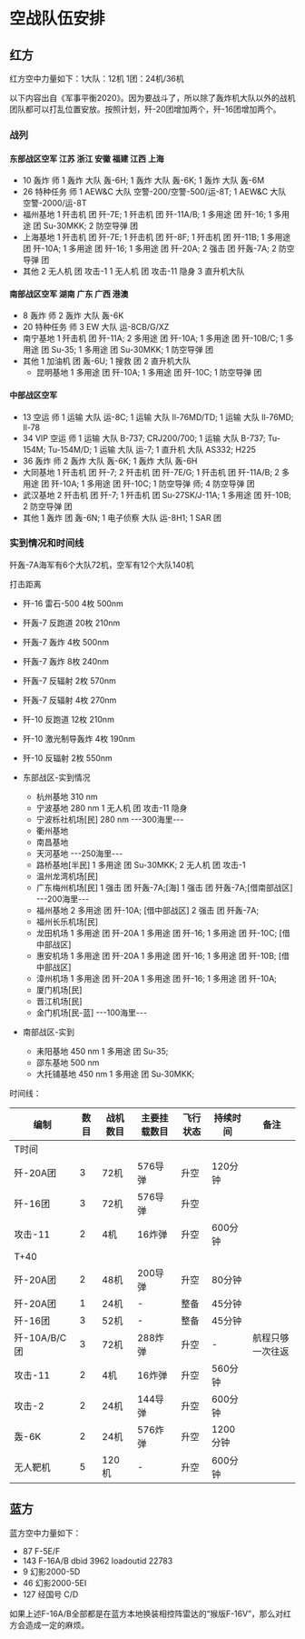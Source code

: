 # 空战队伍安排

## 红方

红方空中力量如下：1大队：12机 1团：24机/36机

以下内容出自《军事平衡2020》。因为要战斗了，所以除了轰炸机大队以外的战机团队都可以打乱位置安放。按照计划，歼-20团增加两个，歼-16团增加两个。

### 战列

#### 东部战区空军  江苏 浙江 安徽 福建 江西 上海

- 10 轰炸 师
1 轰炸 大队  轰-6H;
1 轰炸 大队  轰-6K;
1 轰炸 大队  轰-6M
- 26 特种任务 师
1 AEW&C 大队  空警-200/空警-500/运-8T;
1 AEW&C 大队  空警-2000/运-8T
- 福州基地
  1 歼击机 团  歼-7E;
1 歼击机 团  歼-11A/B;
1 多用途 团  歼-16;
1 多用途 团  Su-30MKK;
2 防空导弹 团
- 上海基地
  1 歼击机 团  歼-7E;
  1 歼击机 团  歼-8F;
1 歼击机 团  歼-11B;
1 多用途 团  歼-10A;
1 多用途 团  歼-16;
1 多用途 团  歼-20A;
2 强击 团  歼轰-7A;
2 防空导弹 团
- 其他
2 无人机 团 攻击-1
1 无人机 团 攻击-11 隐身
3 直升机大队

#### 南部战区空军 湖南 广东 广西 港澳

- 8 轰炸 师
2 轰炸 大队  轰-6K
- 20 特种任务 师
3 EW 大队  运-8CB/G/XZ
- 南宁基地
1 歼击机 团  歼-11A;
2 多用途 团  歼-10A;
1 多用途 团  歼-10B/C;
1 多用途 团  Su-35;
1 多用途 团  Su-30MKK;
1 防空导弹 团
- 其他
1 加油机 团  轰-6U;
1 搜救 团
2 直升机大队
  - 昆明基地
  1 多用途 团  歼-10A;
  1 多用途 团  歼-10C;
  1 防空导弹 团


#### 中部战区空军

- 13 空运 师
1 运输 大队  运-8C;
1 运输 大队  Il-76MD/TD;
1 运输 大队  Il-76MD; Il-78
- 34 VIP 空运 师
1 运输 大队  B-737; CRJ200/700;
1 运输 大队 B-737; Tu-154M; Tu-154M/D;
1 运输 大队  运-7;
1 直升机 大队  AS332; H225
- 36 轰炸 师
2 轰炸 大队  轰-6K;
1 轰炸 大队  轰-6H
- 大同基地
1 歼击机 团  歼-7;
2 歼击机 团  歼-7E/G;
1 歼击机 团  歼-11A/B;
2 多用途 团  歼-10A;
1 多用途 团  歼-10C;
1 防空导弹 师;
4 防空导弹 团
- 武汉基地
2 歼击机 团  歼-7;
1 歼击机 团  Su-27SK/J-11A;
1 多用途 团  歼-10B;
2 防空导弹 团
- 其他
1 轰炸 团  轰-6N;
1 电子侦察 大队  运-8H1;
1 SAR 团

### 实到情况和时间线

歼轰-7A海军有6个大队72机，空军有12个大队140机

打击距离

- 歼-16 雷石-500 4枚 500nm
- 歼轰-7 反跑道 20枚 210nm
- 歼轰-7 轰炸 4枚 500nm
- 歼轰-7 轰炸 8枚 240nm
- 歼轰-7 反辐射 2枚 570nm
- 歼轰-7 反辐射 4枚 270nm
- 歼-10 反跑道 12枚 210nm
- 歼-10 激光制导轰炸 4枚 190nm
- 歼-10 反辐射 2枚 550nm

- 东部战区-实到情况
  - 杭州基地 310 nm
  - 宁波基地 280 nm
  1 无人机 团  攻击-11 隐身
  - 宁波栎社机场[民] 280 nm
---300海里---
  - 衢州基地
  - 南昌基地
  - 天河基地
---250海里---
  - 路桥基地[半民]
  1 多用途 团  Su-30MKK;
  2 无人机 团  攻击-1
  - 温州龙湾机场[民]
  - 广东梅州机场[民]
  1 强击 团  歼轰-7A;[海]
  1 强击 团  歼轰-7A;[借南部战区]
---200海里---
  - 福州基地
  2 多用途 团  歼-10A; [借中部战区]
  2 强击 团    歼轰-7A;
  - 福州长乐机场[民]
  - 龙田机场
  1 多用途 团  歼-20A
  1 多用途 团  歼-16;
  1 多用途 团  歼-10C; [借中部战区]
  - 惠安机场
  1 多用途 团  歼-20A
  1 多用途 团  歼-16;
  1 多用途 团  歼-10B; [借中部战区]
  - 漳州机场
  1 多用途 团  歼-20A
  1 多用途 团  歼-16;
  1 多用途 团  歼-10A;
  - 厦门机场[民]
  - 晋江机场[民]
  - 金门机场[民-蓝]
---100海里---

- 南部战区-实到
  - 耒阳基地 450 nm
  1 多用途 团  Su-35;
  - 邵东基地 500 nm
  - 大托铺基地 450 nm
  1 多用途 团  Su-30MKK;

时间线：

|编制|数目|战机数目|主要挂载数目|飞行状态|持续时间|备注|
|-|-|-|-|-|-|-|
|T时间||||||
|歼-20A团|3|72机|576导弹|升空|120分钟|
|歼-16团|3|72机|576导弹|升空||
|攻击-11|2|4机|16炸弹|升空|600分钟|
|T+40|||||
|歼-20A团|2|48机|200导弹|升空|80分钟
|歼-20A团|1|24机|-|整备|45分钟|
|歼-16团|3|52机|-|整备|45分钟
|歼-10A/B/C团|3|72机|288炸弹|升空|-|航程只够一次往返|
|攻击-11|2|4机|16炸弹|升空|560分钟
|攻击-2|2|24机|144导弹|升空|600分钟
|轰-6K|2|24机|576炸弹|升空|1200分钟
|无人靶机|5|120机|-|升空|600分钟

## 蓝方

蓝方空中力量如下：

- 87 F-5E/F
- 143 F-16A/B dbid 3962 loadoutid 22783
- 9 幻影2000-5D
- 46 幻影2000-5EI
- 127 经国号 C/D

如果上述F-16A/B全部都是在蓝方本地换装相控阵雷达的“猴版F-16V”，那么对红方会造成一定的麻烦。

